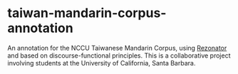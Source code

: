 # taiwan-mandarin-corpus-annotation
An annotation for the NCCU Taiwanese Mandarin Corpus, using [Rezonator](https://github.com/johnwdubois/rezonator/projects/1) and based on discourse-functional principles. This is a collaborative project involving students at the University of California, Santa Barbara.
